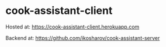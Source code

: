 # cook-assistant-client
Hosted at: https://cook-assistant-client.herokuapp.com

Backend at: https://github.com/ikosharov/cook-assistant-server
